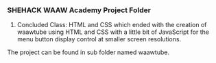 ### SHEHACK WAAW Academy Project Folder

1. Concluded Class: HTML and CSS which ended with the creation of waawtube using HTML and CSS with a little bit of JavaScript for the menu button display control at smaller screen resolutions.

The project can be found in sub folder named waawtube.